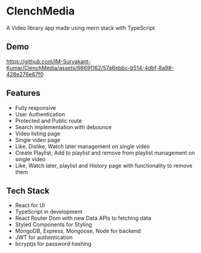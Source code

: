 # ClenchMedia

A Video library app made using mern stack with TypeScript

## Demo

https://github.com/IM-Suryakant-Kumar/ClenchMedia/assets/66691162/57a6ebbc-b514-4dbf-8a98-428e276e67f0

## Features

-   Fully responsive
-   User Authentication
-   Protected and Public route
-   Search implementation with debounce
-   Video listing page
-   Single video page
-   Like, Dislike, Watch later management on single video
-   Create Playlist, Add to playlist and remove from playlist management on single video
-   Like, Watch later, playlist and History page with functionality to remove them

## Tech Stack

-   React for UI
-   TypeScript in development
-   React Router Dom with new Data APIs to fetching data
-   Styled Components for Styling
-   MongoDB, Express, Mongoose, Node for backend
-   JWT for authentication
-   bcryptjs for password hashing
